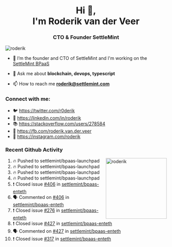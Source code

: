 <h1 align="center">Hi 👋,<br/> I'm Roderik van der Veer</h1>
<h3 align="center">CTO & Founder SettleMint</h3>

<p align="left"> <img src="https://komarev.com/ghpvc/?username=roderik" alt="roderik" /> </p>

- 🔭 I’m the founder and CTO of SettleMint and I'm working on the [SettleMint BPaaS](https://settlemint.com)

- 💬 Ask me about **blockchain, devops, typescript**

- 📫 How to reach me **roderik@settlemint.com**



### Connect with me:

- 🐦 https://twitter.com/r0derik
- 🏢 https://linkedin.com/in/roderik
- 📚 https://stackoverflow.com/users/278584
- 🙊 https://fb.com/roderik.van.der.veer
- 📸 https://instagram.com/roderik

### Recent Github Activity
<img src="https://github-readme-stats.vercel.app/api?username=roderik&show_icons=true&count_private=true" alt="roderik" align="right" height="190" />

<!--START_SECTION:activity-->
1. 🔥 Pushed to settlemint/bpaas-launchpad
2. 🔥 Pushed to settlemint/bpaas-launchpad
3. 🔥 Pushed to settlemint/bpaas-launchpad
4. 🔥 Pushed to settlemint/bpaas-launchpad
5. ❗️ Closed issue [#406](https://github.com/settlemint/bpaas-enteth/issues/406) in [settlemint/bpaas-enteth](https://github.com/settlemint/bpaas-enteth)
6. 🗣 Commented on [#406](https://github.com/settlemint/bpaas-enteth/issues/406) in [settlemint/bpaas-enteth](https://github.com/settlemint/bpaas-enteth)
7. ❗️ Closed issue [#276](https://github.com/settlemint/bpaas-enteth/issues/276) in [settlemint/bpaas-enteth](https://github.com/settlemint/bpaas-enteth)
8. ❗️ Closed issue [#427](https://github.com/settlemint/bpaas-enteth/issues/427) in [settlemint/bpaas-enteth](https://github.com/settlemint/bpaas-enteth)
9. 🗣 Commented on [#427](https://github.com/settlemint/bpaas-enteth/issues/427) in [settlemint/bpaas-enteth](https://github.com/settlemint/bpaas-enteth)
10. ❗️ Closed issue [#317](https://github.com/settlemint/bpaas-enteth/issues/317) in [settlemint/bpaas-enteth](https://github.com/settlemint/bpaas-enteth)
<!--END_SECTION:activity-->